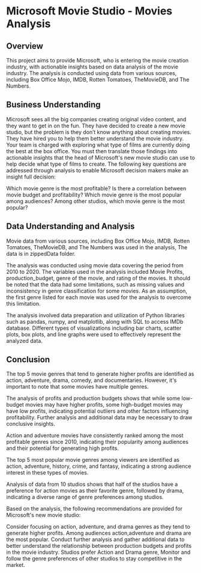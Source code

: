 # Microsoft Movie Studio - Movies Analysis

## Overview

This project aims to provide Microsoft, who is entering the movie creation industry, with actionable insights based on data analysis of the movie industry. The analysis is conducted using data from various sources, including Box Office Mojo, IMDB, Rotten Tomatoes, TheMovieDB, and The Numbers.

## Business Understanding

Microsoft sees all the big companies creating original video content, and they want to get in on the fun. They have decided to create a new movie studio, but the problem is they don’t know anything about creating movies. They have hired you to help them better understand the movie industry. Your team is charged with exploring what type of films are currently doing the best at the box office. You must then translate those findings into actionable insights that the head of Microsoft's new movie studio can use to help decide what type of films to create.
The following key questions are addressed through analysis to enable Microsoft decision makers make an insight full decision:

Which movie genre is the most profitable?
Is there a correlation between movie budget and profitability?
Which movie genre is the most popular among audiences?
Among other studios, which movie genre is the most popular?

## Data Understanding and Analysis

Movie data from various sources, including Box Office Mojo, IMDB, Rotten Tomatoes, TheMovieDB, and The Numbers was used in the analysis, The data is in zippedData folder.

The analysis was conducted using movie data covering the period from 2010 to 2020. The variables used in the analysis included Movie Profits, production_budget, genre of the movie, and rating of the movies. It should be noted that the data had some limitations, such as missing values and inconsistency in genre classification for some movies. As an assumption, the first genre listed for each movie was used for the analysis to overcome this limitation.

The analysis involved data preparation and utilization of Python libraries such as pandas, numpy, and matplotlib, along with SQL to access IMDb database. Different types of visualizations including bar charts, scatter plots, box plots, and line graphs were used to effectively represent the analyzed data.



## Conclusion

The top 5 movie genres that tend to generate higher profits are identified as action, adventure, drama, comedy, and documentaries. However, it's important to note that some movies have multiple genres.

The analysis of profits and production budgets shows that while some low-budget movies may have higher profits, some high-budget movies may have low profits, indicating potential outliers and other factors influencing profitability. Further analysis and additional data may be necessary to draw conclusive insights.

Action and adventure movies have consistently ranked among the most profitable genres since 2010, indicating their popularity among audiences and their potential for generating high profits.

The top 5 most popular movie genres among viewers are identified as action, adventure, history, crime, and fantasy, indicating a strong audience interest in these types of movies.

Analysis of data from 10 studios shows that half of the studios have a preference for action movies as their favorite genre, followed by drama, indicating a diverse range of genre preferences among studios.

Based on the analysis, the following recommendations are provided for Microsoft's new movie studio:

Consider focusing on action, adventure, and drama genres as they tend to generate higher profits.
Among audiences action,adventure and drama are the most popular.
Conduct further analysis and gather additional data to better understand the relationship between production budgets and profits in the movie industry.
Studios prefer Action and Drama genre, Monitor and follow the genre preferences of other studios to stay competitive in the market.

